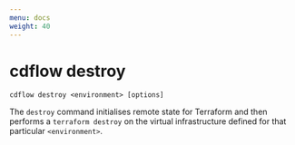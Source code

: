 ```yaml
---
menu: docs
weight: 40
---
```


# cdflow destroy

`cdflow destroy <environment> [options]`

The `destroy` command initialises remote state for Terraform and then performs a `terraform destroy` on the virtual infrastructure defined for that particular `<environment>`.
